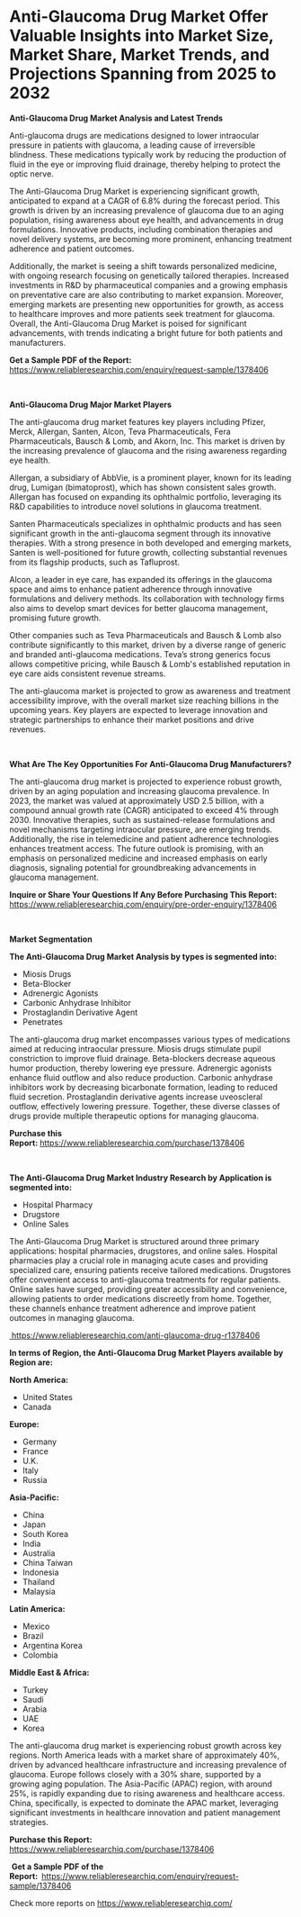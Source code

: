 <p><h1>Anti-Glaucoma Drug Market Offer Valuable Insights into Market Size, Market Share, Market Trends, and Projections Spanning from 2025 to 2032</h1></p><p><strong>Anti-Glaucoma Drug Market Analysis and Latest Trends</strong></p>
<p><p>Anti-glaucoma drugs are medications designed to lower intraocular pressure in patients with glaucoma, a leading cause of irreversible blindness. These medications typically work by reducing the production of fluid in the eye or improving fluid drainage, thereby helping to protect the optic nerve.</p><p>The Anti-Glaucoma Drug Market is experiencing significant growth, anticipated to expand at a CAGR of 6.8% during the forecast period. This growth is driven by an increasing prevalence of glaucoma due to an aging population, rising awareness about eye health, and advancements in drug formulations. Innovative products, including combination therapies and novel delivery systems, are becoming more prominent, enhancing treatment adherence and patient outcomes.</p><p>Additionally, the market is seeing a shift towards personalized medicine, with ongoing research focusing on genetically tailored therapies. Increased investments in R&D by pharmaceutical companies and a growing emphasis on preventative care are also contributing to market expansion. Moreover, emerging markets are presenting new opportunities for growth, as access to healthcare improves and more patients seek treatment for glaucoma. Overall, the Anti-Glaucoma Drug Market is poised for significant advancements, with trends indicating a bright future for both patients and manufacturers.</p></p>
<p><strong>Get a Sample PDF of the Report:&nbsp;</strong> <a href="https://www.reliableresearchiq.com/enquiry/request-sample/1378406?utm_campaign=2190&utm_medium=2&utm_source=Github&utm_content=ia&utm_term=03032025&utm_id=anti-glaucoma-drug">https://www.reliableresearchiq.com/enquiry/request-sample/1378406</a></p>
<p>&nbsp;</p>
<p><strong>Anti-Glaucoma Drug Major Market Players</strong></p>
<p><p>The anti-glaucoma drug market features key players including Pfizer, Merck, Allergan, Santen, Alcon, Teva Pharmaceuticals, Fera Pharmaceuticals, Bausch & Lomb, and Akorn, Inc. This market is driven by the increasing prevalence of glaucoma and the rising awareness regarding eye health. </p><p>Allergan, a subsidiary of AbbVie, is a prominent player, known for its leading drug, Lumigan (bimatoprost), which has shown consistent sales growth. Allergan has focused on expanding its ophthalmic portfolio, leveraging its R&D capabilities to introduce novel solutions in glaucoma treatment. </p><p>Santen Pharmaceuticals specializes in ophthalmic products and has seen significant growth in the anti-glaucoma segment through its innovative therapies. With a strong presence in both developed and emerging markets, Santen is well-positioned for future growth, collecting substantial revenues from its flagship products, such as Tafluprost. </p><p>Alcon, a leader in eye care, has expanded its offerings in the glaucoma space and aims to enhance patient adherence through innovative formulations and delivery methods. Its collaboration with technology firms also aims to develop smart devices for better glaucoma management, promising future growth.</p><p>Other companies such as Teva Pharmaceuticals and Bausch & Lomb also contribute significantly to this market, driven by a diverse range of generic and branded anti-glaucoma medications. Teva’s strong generics focus allows competitive pricing, while Bausch & Lomb's established reputation in eye care aids consistent revenue streams.</p><p>The anti-glaucoma market is projected to grow as awareness and treatment accessibility improve, with the overall market size reaching billions in the upcoming years. Key players are expected to leverage innovation and strategic partnerships to enhance their market positions and drive revenues.</p></p>
<p>&nbsp;</p>
<p><strong>What Are The Key Opportunities For Anti-Glaucoma Drug Manufacturers?</strong></p>
<p><p>The anti-glaucoma drug market is projected to experience robust growth, driven by an aging population and increasing glaucoma prevalence. In 2023, the market was valued at approximately USD 2.5 billion, with a compound annual growth rate (CAGR) anticipated to exceed 4% through 2030. Innovative therapies, such as sustained-release formulations and novel mechanisms targeting intraocular pressure, are emerging trends. Additionally, the rise in telemedicine and patient adherence technologies enhances treatment access. The future outlook is promising, with an emphasis on personalized medicine and increased emphasis on early diagnosis, signaling potential for groundbreaking advancements in glaucoma management.</p></p>
<p><strong>Inquire or Share Your Questions If Any Before Purchasing This Report:</strong> <a href="https://www.reliableresearchiq.com/enquiry/pre-order-enquiry/1378406?utm_campaign=2190&utm_medium=2&utm_source=Github&utm_content=ia&utm_term=03032025&utm_id=anti-glaucoma-drug">https://www.reliableresearchiq.com/enquiry/pre-order-enquiry/1378406</a></p>
<p>&nbsp;</p>
<p><strong>Market Segmentation</strong></p>
<p><strong>The Anti-Glaucoma Drug Market Analysis by types is segmented into:</strong></p>
<p><ul><li>Miosis Drugs</li><li>Beta-Blocker</li><li>Adrenergic Agonists</li><li>Carbonic Anhydrase Inhibitor</li><li>Prostaglandin Derivative Agent</li><li>Penetrates</li></ul></p>
<p><p>The anti-glaucoma drug market encompasses various types of medications aimed at reducing intraocular pressure. Miosis drugs stimulate pupil constriction to improve fluid drainage. Beta-blockers decrease aqueous humor production, thereby lowering eye pressure. Adrenergic agonists enhance fluid outflow and also reduce production. Carbonic anhydrase inhibitors work by decreasing bicarbonate formation, leading to reduced fluid secretion. Prostaglandin derivative agents increase uveoscleral outflow, effectively lowering pressure. Together, these diverse classes of drugs provide multiple therapeutic options for managing glaucoma.</p></p>
<p><strong>Purchase this Report:&nbsp;</strong><a href="https://www.reliableresearchiq.com/purchase/1378406?utm_campaign=2190&utm_medium=2&utm_source=Github&utm_content=ia&utm_term=03032025&utm_id=anti-glaucoma-drug">https://www.reliableresearchiq.com/purchase/1378406</a></p>
<p>&nbsp;</p>
<p><strong>The Anti-Glaucoma Drug Market Industry Research by Application is segmented into:</strong></p>
<p><ul><li>Hospital Pharmacy</li><li>Drugstore</li><li>Online Sales</li></ul></p>
<p><p>The Anti-Glaucoma Drug Market is structured around three primary applications: hospital pharmacies, drugstores, and online sales. Hospital pharmacies play a crucial role in managing acute cases and providing specialized care, ensuring patients receive tailored medications. Drugstores offer convenient access to anti-glaucoma treatments for regular patients. Online sales have surged, providing greater accessibility and convenience, allowing patients to order medications discreetly from home. Together, these channels enhance treatment adherence and improve patient outcomes in managing glaucoma.</p></p>
<p><a href="https://www.reliableresearchiq.com/anti-glaucoma-drug-r1378406?utm_campaign=2190&utm_medium=2&utm_source=Github&utm_content=ia&utm_term=03032025&utm_id=anti-glaucoma-drug">&nbsp;https://www.reliableresearchiq.com/anti-glaucoma-drug-r1378406</a></p>
<p><strong>In terms of Region, the Anti-Glaucoma Drug Market Players available by Region are:</strong></p>
<p>
    <p> <strong> North America: </strong>
        <ul>
            <li>United States</li>
            <li>Canada</li>
        </ul>
        </p> 
    <p> <strong> Europe: </strong>
        <ul>
            <li>Germany</li>
            <li>France</li>
            <li>U.K.</li>
            <li>Italy</li>
            <li>Russia</li>
        </ul>
        </p> 
    <p> <strong> Asia-Pacific: </strong>
        <ul>
            <li>China</li>
            <li>Japan</li>
            <li>South Korea</li>
            <li>India</li>
            <li>Australia</li>
            <li>China Taiwan</li>
            <li>Indonesia</li>
            <li>Thailand</li>
            <li>Malaysia</li>
        </ul>
        </p> 
    <p> <strong> Latin America: </strong>
        <ul>
            <li>Mexico</li>
            <li>Brazil</li>
            <li>Argentina Korea</li>
            <li>Colombia</li>
        </ul>
        </p> 
    <p> <strong> Middle East & Africa: </strong>
        <ul>
            <li>Turkey</li>
            <li>Saudi</li>
            <li>Arabia</li>
            <li>UAE</li>
            <li>Korea</li>
        </ul>
    </p>
    </p>
<p><p>The anti-glaucoma drug market is experiencing robust growth across key regions. North America leads with a market share of approximately 40%, driven by advanced healthcare infrastructure and increasing prevalence of glaucoma. Europe follows closely with a 30% share, supported by a growing aging population. The Asia-Pacific (APAC) region, with around 25%, is rapidly expanding due to rising awareness and healthcare access. China, specifically, is expected to dominate the APAC market, leveraging significant investments in healthcare innovation and patient management strategies.</p></p>
<p><strong>Purchase this Report: </strong><a href="https://www.reliableresearchiq.com/purchase/1378406?utm_campaign=2190&utm_medium=2&utm_source=Github&utm_content=ia&utm_term=03032025&utm_id=anti-glaucoma-drug">https://www.reliableresearchiq.com/purchase/1378406</a></p>
<p>&nbsp;<strong>Get a Sample PDF of the Report:&nbsp;&nbsp;</strong><a href="https://www.reliableresearchiq.com/enquiry/request-sample/1378406?utm_campaign=2190&utm_medium=2&utm_source=Github&utm_content=ia&utm_term=03032025&utm_id=anti-glaucoma-drug">https://www.reliableresearchiq.com/enquiry/request-sample/1378406</a></p>
<p><strong></strong></p>
<p>Check more reports on <a href="https://www.reliableresearchiq.com/?utm_campaign=2190&utm_medium=2&utm_source=Github&utm_content=ia&utm_term=03032025&utm_id=anti-glaucoma-drug">https://www.reliableresearchiq.com/</a></p>